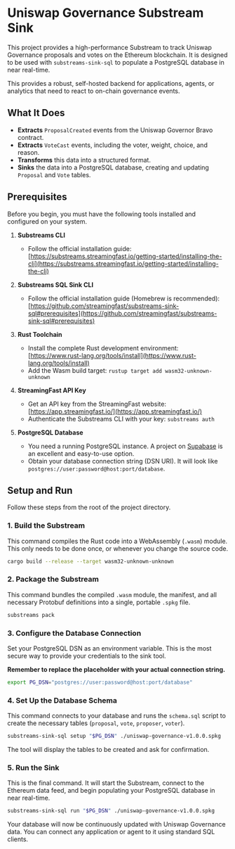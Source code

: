 # Uniswap Governance Substream Sink

This project provides a high-performance Substream to track Uniswap Governance proposals and votes on the Ethereum blockchain. It is designed to be used with `substreams-sink-sql` to populate a PostgreSQL database in near real-time.

This provides a robust, self-hosted backend for applications, agents, or analytics that need to react to on-chain governance events.

## What It Does

-   **Extracts** `ProposalCreated` events from the Uniswap Governor Bravo contract.
-   **Extracts** `VoteCast` events, including the voter, weight, choice, and reason.
-   **Transforms** this data into a structured format.
-   **Sinks** the data into a PostgreSQL database, creating and updating `Proposal` and `Vote` tables.

## Prerequisites

Before you begin, you must have the following tools installed and configured on your system.

1.  **Substreams CLI**
    -   Follow the official installation guide: [https://substreams.streamingfast.io/getting-started/installing-the-cli](https://substreams.streamingfast.io/getting-started/installing-the-cli)

2.  **Substreams SQL Sink CLI**
    -   Follow the official installation guide (Homebrew is recommended): [https://github.com/streamingfast/substreams-sink-sql#prerequisites](https://github.com/streamingfast/substreams-sink-sql#prerequisites)

3.  **Rust Toolchain**
    -   Install the complete Rust development environment: [https://www.rust-lang.org/tools/install](https://www.rust-lang.org/tools/install)
    -   Add the Wasm build target: `rustup target add wasm32-unknown-unknown`

4.  **StreamingFast API Key**
    -   Get an API key from the StreamingFast website: [https://app.streamingfast.io/](https://app.streamingfast.io/)
    -   Authenticate the Substreams CLI with your key: `substreams auth`

5.  **PostgreSQL Database**
    -   You need a running PostgreSQL instance. A project on [Supabase](https://supabase.com/) is an excellent and easy-to-use option.
    -   Obtain your database connection string (DSN URI). It will look like `postgres://user:password@host:port/database`.

## Setup and Run

Follow these steps from the root of the project directory.

### 1. Build the Substream

This command compiles the Rust code into a WebAssembly (`.wasm`) module. This only needs to be done once, or whenever you change the source code.

```bash
cargo build --release --target wasm32-unknown-unknown
```

### 2. Package the Substream

This command bundles the compiled `.wasm` module, the manifest, and all necessary Protobuf definitions into a single, portable `.spkg` file.

```bash
substreams pack
```

### 3. Configure the Database Connection

Set your PostgreSQL DSN as an environment variable. This is the most secure way to provide your credentials to the sink tool.

**Remember to replace the placeholder with your actual connection string.**

```bash
export PG_DSN="postgres://user:password@host:port/database"
```

### 4. Set Up the Database Schema

This command connects to your database and runs the `schema.sql` script to create the necessary tables (`proposal`, `vote`, `proposer`, `voter`).

```bash
substreams-sink-sql setup "$PG_DSN" ./uniswap-governance-v1.0.0.spkg
```

The tool will display the tables to be created and ask for confirmation.

### 5. Run the Sink

This is the final command. It will start the Substream, connect to the Ethereum data feed, and begin populating your PostgreSQL database in near real-time.

```bash
substreams-sink-sql run "$PG_DSN" ./uniswap-governance-v1.0.0.spkg
```

Your database will now be continuously updated with Uniswap Governance data. You can connect any application or agent to it using standard SQL clients.